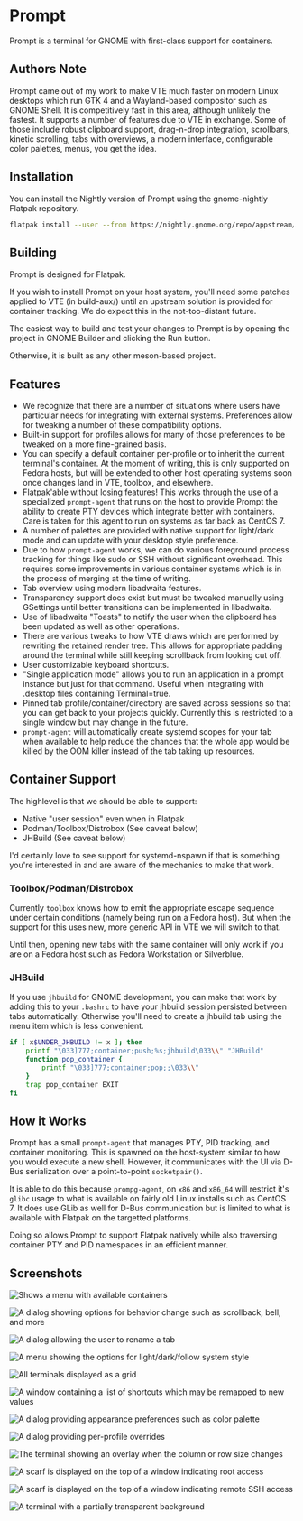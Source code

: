 # Prompt

Prompt is a terminal for GNOME with first-class support for containers.


## Authors Note

Prompt came out of my work to make VTE much faster on modern Linux desktops
which run GTK 4 and a Wayland-based compositor such as GNOME Shell. It is
competitively fast in this area, although unlikely the fastest. It supports a
number of features due to VTE in exchange. Some of those include robust
clipboard support, drag-n-drop integration, scrollbars, kinetic scrolling, tabs
with overviews, a modern interface, configurable color palettes, menus, you get
the idea.


## Installation

You can install the Nightly version of Prompt using the gnome-nightly
Flatpak repository.

```sh
flatpak install --user --from https://nightly.gnome.org/repo/appstream/org.gnome.Prompt.Devel.flatpakref
```


## Building

Prompt is designed for Flatpak.

If you wish to install Prompt on your host system, you'll need some patches
applied to VTE (in build-aux/) until an upstream solution is provided for
container tracking. We do expect this in the not-too-distant future.

The easiest way to build and test your changes to Prompt is by opening the
project in GNOME Builder and clicking the Run button.

Otherwise, it is built as any other meson-based project.


## Features

 * We recognize that there are a number of situations where users have
   particular needs for integrating with external systems. Preferences allow
   for tweaking a number of these compatibility options.
 * Built-in support for profiles allows for many of those preferences to
   be tweaked on a more fine-grained basis.
 * You can specify a default container per-profile or to inherit the current
   terminal's container. At the moment of writing, this is only supported on
   Fedora hosts, but will be extended to other host operating systems soon
   once changes land in VTE, toolbox, and elsewhere.
 * Flatpak'able without losing features! This works through the use of a
   specialized `prompt-agent` that runs on the host to provide Prompt the
   ability to create PTY devices which integrate better with containers.
   Care is taken for this agent to run on systems as far back as CentOS 7.
 * A number of palettes are provided with native support for light/dark mode
   and can update with your desktop style preference.
 * Due to how `prompt-agent` works, we can do various foreground process
   tracking for things like sudo or SSH without significant overhead. This
   requires some improvements in various container systems which is in the
   process of merging at the time of writing.
 * Tab overview using modern libadwaita features.
 * Transparency support does exist but must be tweaked manually using GSettings
   until better transitions can be implemented in libadwaita.
 * Use of libadwaita "Toasts" to notify the user when the clipboard has been
   updated as well as other operations.
 * There are various tweaks to how VTE draws which are performed by rewriting
   the retained render tree. This allows for appropriate padding around the
   terminal while still keeping scrollback from looking cut off.
 * User customizable keyboard shortcuts.
 * "Single application mode" allows you to run an application in a prompt
   instance but just for that command. Useful when integrating with
   .desktop files containing Terminal=true.
 * Pinned tab profile/container/directory are saved across sessions so that
   you can get back to your projects quickly. Currently this is restricted
   to a single window but may change in the future.
 * `prompt-agent` will automatically create systemd scopes for your tab
   when available to help reduce the chances that the whole app would be
   killed by the OOM killer instead of the tab taking up resources.


## Container Support

The highlevel is that we should be able to support:

 * Native "user session" even when in Flatpak
 * Podman/Toolbox/Distrobox (See caveat below)
 * JHBuild (See caveat below)

I'd certainly love to see support for systemd-nspawn if that is something
you're interested in and are aware of the mechanics to make that work.


### Toolbox/Podman/Distrobox

Currently `toolbox` knows how to emit the appropriate escape sequence under
certain conditions (namely being run on a Fedora host). But when the support
for this uses new, more generic API in VTE we will switch to that.

Until then, opening new tabs with the same container will only work if you are
on a Fedora host such as Fedora Workstation or Silverblue.


### JHBuild

If you use `jhbuild` for GNOME development, you can make that work by adding
this to your `.bashrc` to have your jhbuild session persisted between tabs
automatically. Otherwise you'll need to create a jhbuild tab using the menu
item which is less convenient.

```sh
if [ x$UNDER_JHBUILD != x ]; then
    printf "\033]777;container;push;%s;jhbuild\033\\" "JHBuild"
    function pop_container {
        printf "\033]777;container;pop;;\033\\"
    }
    trap pop_container EXIT
fi
```


## How it Works

Prompt has a small `prompt-agent` that manages PTY, PID tracking, and
container monitoring. This is spawned on the host-system similar to how you
would execute a new shell. However, it communicates with the UI via D-Bus
serialization over a point-to-point `socketpair()`.

It is able to do this because `prompg-agent`, on `x86` and `x86_64` will
restrict it's `glibc` usage to what is available on fairly old Linux
installs such as CentOS 7. It does use GLib as well for D-Bus communication
but is limited to what is available with Flatpak on the targetted platforms.

Doing so allows Prompt to support Flatpak natively while also traversing
container PTY and PID namespaces in an efficient manner.


## Screenshots

![Shows a menu with available containers](https://gitlab.gnome.org/chergert/prompt/-/raw/main/data/screenshots/containers-menu.png "Containers are automatically discovered and displayed")

![A dialog showing options for behavior change such as scrollback, bell, and more](https://gitlab.gnome.org/chergert/prompt/-/raw/main/data/screenshots/change-behavior.png "Many behaviors of the terminal may be tweaked to user preference")

![A dialog allowing the user to rename a tab](https://gitlab.gnome.org/chergert/prompt/-/raw/main/data/screenshots/rename-tab.png "You may rename a tab by providing a prefix to the title")

![A menu showing the options for light/dark/follow system style](https://gitlab.gnome.org/chergert/prompt/-/raw/main/data/screenshots/integrated-dark-mode.png "Palettes provide an integrated dark mode")

![All terminals displayed as a grid](https://gitlab.gnome.org/chergert/prompt/-/raw/main/data/screenshots/tab-overview.png "You can see an overview of your tabs at any time")

![A window containing a list of shortcuts which may be remapped to new values](https://gitlab.gnome.org/chergert/prompt/-/raw/main/data/screenshots/shortcut-editing.png "Many shortcuts may be remapped to user preference")

![A dialog providing appearance preferences such as color palette](https://gitlab.gnome.org/chergert/prompt/-/raw/main/data/screenshots/palette-selector.png "Built-in color palettes provide both dark and light mode variants")

![A dialog providing per-profile overrides](https://gitlab.gnome.org/chergert/prompt/-/raw/main/data/screenshots/edit-profile.png "Profiles allow for overriding a number of features such as default container")

![The terminal showing an overlay when the column or row size changes](https://gitlab.gnome.org/chergert/prompt/-/raw/main/data/screenshots/columns-and-rows.png "A column and row size indicator is displayed when resizing the window")

![A scarf is displayed on the top of a window indicating root access](https://gitlab.gnome.org/chergert/prompt/-/raw/main/data/screenshots/sudo-tracking.png "The terminal will remind you when you're root on the local system")

![A scarf is displayed on the top of a window indicating remote SSH access](https://gitlab.gnome.org/chergert/prompt/-/raw/main/data/screenshots/ssh-tracking.png "The terminal will remind you when you're on a remote system")

![A terminal with a partially transparent background](https://gitlab.gnome.org/chergert/prompt/-/raw/main/data/screenshots/transparency.png "Transparency support is available for the daring")
